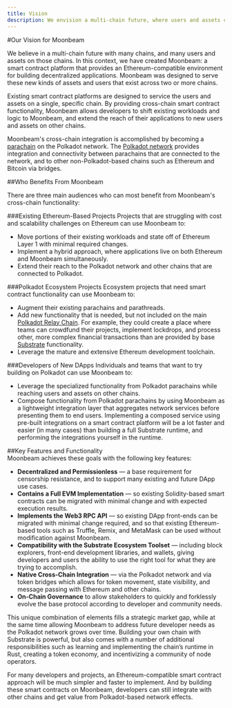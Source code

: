 ```yaml
---
title: Vision
description: We envision a multi-chain future, where users and assets can move freely across chains
---
```


#Our Vision for Moonbeam

We believe in a multi-chain future with many chains, and many users and assets on those chains. In this context, we have created Moonbeam: a smart contract platform that provides an Ethereum-compatible environment for building decentralized applications. Moonbeam was designed to serve these new kinds of assets and users that exist across two or more chains.

Existing smart contract platforms are designed to service the users and assets on a single, specific chain.  By providing cross-chain smart contract functionality, Moonbeam allows developers to shift existing workloads and logic to Moonbeam, and extend the reach of their applications to new users and assets on other chains.

Moonbeam's cross-chain integration is accomplished by becoming a [parachain](/resources/glossary/#parachains) on the Polkadot network.  The [Polkadot network](/resources/glossary/#polkadot) provides integration and connectivity between parachains that are connected to the network, and to other non-Polkadot-based chains such as Ethereum and Bitcoin via bridges.

##Who Benefits From Moonbeam

There are three main audiences who can most benefit from Moonbeam's cross-chain functionality:

###Existing Ethereum-Based Projects
Projects that are struggling with cost and scalability challenges on Ethereum can use Moonbeam to: 

* Move portions of their existing workloads and state off of Ethereum Layer 1 with minimal required changes.  
* Implement a hybrid approach, where applications live on both Ethereum and Moonbeam simultaneously.  
* Extend their reach to the Polkadot network and other chains that are connected to Polkadot.  

###Polkadot Ecosystem Projects
Ecosystem projects that need smart contract functionality can use Moonbeam to:  

* Augment their existing parachains and parathreads.  
* Add new functionality that is needed, but not included on the main [Polkadot Relay Chain](/resources/glossary/#relay-chain). For example, they could create a place where teams can crowdfund their projects, implement lockdrops, and process other, more complex financial transactions than are provided by base [Substrate](/resources/glossary/#substrate) functionality.  
* Leverage the mature and extensive Ethereum development toolchain.  

###Developers of New DApps
Individuals and teams that want to try building on Polkadot can use Moonbeam to: 

* Leverage the specialized functionality from Polkadot parachains while reaching users and assets on other chains.  
* Compose functionality from Polkadot parachains by using Moonbeam as a lightweight integration layer that aggregates network services before presenting them to end users. Implementing a composed service using pre-built integrations on a smart contract platform will be a lot faster and easier (in many cases) than building a full Substrate runtime, and performing the integrations yourself in the runtime.  

##Key Features and Functionality  
Moonbeam achieves these goals with the following key features:  

* **Decentralized and Permissionless** — a base requirement for censorship resistance, and to support many existing and future DApp use cases.  
* **Contains a Full EVM Implementation** — so existing Solidity-based smart contracts can be migrated with minimal change and with expected execution results.  
* **Implements the Web3 RPC API** — so existing DApp front-ends can be migrated with minimal change required, and so that existing Ethereum-based tools such as Truffle, Remix, and MetaMask can be used without modification against Moonbeam.  
* **Compatibility with the Substrate Ecosystem Toolset** — including block explorers, front-end development libraries, and wallets, giving developers and users the ability to use the right tool for what they are trying to accomplish.  
* **Native Cross-Chain Integration** — via the Polkadot network and via token bridges which allows for token movement, state visibility, and message passing with Ethereum and other chains.  
* **On-Chain Governance** to allow stakeholders to quickly and forklessly evolve the base protocol according to developer and community needs.  

This unique combination of elements fills a strategic market gap, while at the same time allowing Moonbeam to address future developer needs as the Polkadot network grows over time.  Building your own chain with Substrate is powerful, but also comes with a number of additional responsibilities such as learning and implementing the chain’s runtime in Rust, creating a token economy, and incentivizing a community of node operators.

For many developers and projects, an Ethereum-compatible smart contract approach will be much simpler and faster to implement.  And by building these smart contracts on Moonbeam, developers can still integrate with other chains and get value from Polkadot-based network effects.
